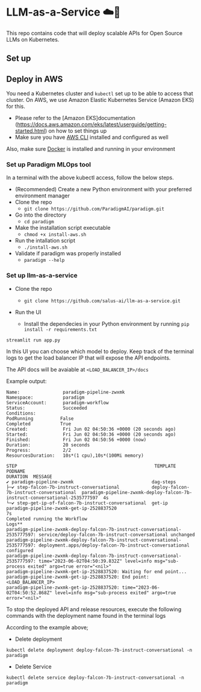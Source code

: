# LLM-as-a-Service ☁️🚀

This repo contains code that will deploy scalable APIs for Open Source LLMs on Kubernetes.

## Set up

## Deploy in AWS

You need a Kubernetes cluster and `kubectl` set up to be able to access that cluster. On AWS, we use Amazon Elastic Kubernetes Service (Amazon EKS) for this. 
- Please refer to the [Amazon EKS]documentation (https://docs.aws.amazon.com/eks/latest/userguide/getting-started.html) on how to set things up
- Make sure you have [AWS CLI](https://docs.aws.amazon.com/cli/latest/userguide/cli-chap-install.html) installed and configured as well

Also, make sure [Docker](https://docs.docker.com/engine/install/) is installed and running in your environment

### Set up Paradigm MLOps tool

In a terminal with the above kubectl access, follow the below steps.

- (Recommended) Create a new Python environment with your preferred environment manager
- Clone the repo 
    - `git clone https://github.com/ParadigmAI/paradigm.git`
- Go into the directory 
    - `cd paradigm`
- Make the installation script executable 
    - `chmod +x install-aws.sh`
- Run the intallation script 
    - `./install-aws.sh`
- Validate if paradigm was properly installed
    - `paradigm --help`

### Set up llm-as-a-service 

- Clone the repo 
    - `git clone https://github.com/salus-ai/llm-as-a-service.git`

- Run the UI

    - Install the dependecies in your Python environment by running `pip install -r requirements.txt`

```
streamlit run app.py
```
In this UI you can choose which model to deploy. Keep track of the terminal logs to get the load balancer IP that will expose the API endpoints. 

The API docs will be avaiable at `<LOAD_BALANCER_IP>/docs`

Example output:

```
Name:                paradigm-pipeline-zwxmk
Namespace:           paradigm
ServiceAccount:      paradigm-workflow
Status:              Succeeded
Conditions:
PodRunning          False
Completed           True
Created:             Fri Jun 02 04:50:36 +0000 (20 seconds ago)
Started:             Fri Jun 02 04:50:36 +0000 (20 seconds ago)
Finished:            Fri Jun 02 04:50:56 +0000 (now)
Duration:            20 seconds
Progress:            2/2
ResourcesDuration:   10s*(1 cpu),10s*(100Mi memory)

STEP                                                   TEMPLATE                                  PODNAME                                                                      DURATION  MESSAGE
✔ paradigm-pipeline-zwxmk                             dag-steps
├─✔ step-falcon-7b-instruct-conversational            deploy-falcon-7b-instruct-conversational  paradigm-pipeline-zwxmk-deploy-falcon-7b-instruct-conversational-2535777597  4s
└─✔ step-get-ip-of-falcon-7b-instruct-conversational  get-ip                                    paradigm-pipeline-zwxmk-get-ip-2528837520                                    7s
Completed running the Workflow
Logs**
paradigm-pipeline-zwxmk-deploy-falcon-7b-instruct-conversational-2535777597: service/deploy-falcon-7b-instruct-conversational unchanged
paradigm-pipeline-zwxmk-deploy-falcon-7b-instruct-conversational-2535777597: deployment.apps/deploy-falcon-7b-instruct-conversational configured
paradigm-pipeline-zwxmk-deploy-falcon-7b-instruct-conversational-2535777597: time="2023-06-02T04:50:39.832Z" level=info msg="sub-process exited" argo=true error="<nil>"
paradigm-pipeline-zwxmk-get-ip-2528837520: Waiting for end point...
paradigm-pipeline-zwxmk-get-ip-2528837520: End point: <LOAD_BALANCER_IP>
paradigm-pipeline-zwxmk-get-ip-2528837520: time="2023-06-02T04:50:52.868Z" level=info msg="sub-process exited" argo=true error="<nil>"
```

To stop the deployed API and release resources, execute the following commands with the deployment name found in the terminal logs

According to the example above;
- Delete deployment
```
kubectl delete deployment deploy-falcon-7b-instruct-conversational -n paradigm
```
- Delete Service
```
kubectl delete service deploy-falcon-7b-instruct-conversational -n paradigm
```
